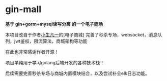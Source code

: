 # gin-mall

**基于 gin+gorm+mysql读写分离 的一个电子商场**

本项目改自于作者[小生凡一](https://github.com/CocaineCong)的[电子商城]
完善了秒杀专场，websocket，消息队列，jwt鉴权，限流算法，商城架构等功能

在此也非常感谢作者开源！

项目单纯用于学习golang后端开发的各种技术栈！

后续需要完善秒杀专场与商城内置模块结合，以及尝试补全elk日志功能。
